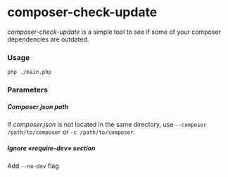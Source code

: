 # composer-check-update

_composer-check-update_ is a simple tool to see if some of your
composer dependencies are outdated.

### Usage
`php ./main.php`

### Parameters
##### Composer.json path
If _composer.json_ is not located in the same directory, use `--composer /path/to/composer`
or `-c /path/to/composer`.

##### Ignore «require-dev» section
Add `--no-dev` flag
